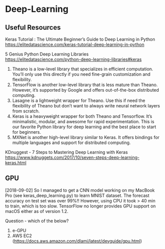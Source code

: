 # Deep-Learning


## Useful Resources

Keras Tutorial : The Ultimate Beginner’s Guide to Deep Learning in Python
https://elitedatascience.com/keras-tutorial-deep-learning-in-python




5 Genius Python Deep Learning Libraries
https://elitedatascience.com/python-deep-learning-libraries#keras

<ol>
  <li>Theano is a low-level library that specializes in efficient computation. You’ll only use this directly if you need fine-grain customization and flexibility.</li>
  <li>TensorFlow is another low-level library that is less mature than Theano. However, it’s supported by Google and offers out-of-the-box distributed computing.</li>
  <li>Lasagne is a lightweight wrapper for Theano. Use this if need the flexibility of Theano but don’t want to always write neural network layers from scratch.</li>
  <li>Keras is a heavyweight wrapper for both Theano and Tensorflow. It’s minimalistic, modular, and awesome for rapid experimentation. This is our favorite Python library for deep learning and the best place to start for beginners.</li>
  <li>MXNet is another high-level library similar to Keras. It offers bindings for multiple languages and support for distributed computing.</li>
</ol>


KDnuggest - 7 Steps to Mastering Deep Learning with Keras
https://www.kdnuggets.com/2017/10/seven-steps-deep-learning-keras.html


## GPU
[2018-09-02]
So I managed to get a CNN model working on my MacBook Pro (see keras_deep_learning.py) to learn MNIST dataset. The forecast accuracy on test set was over 99%!! However, using CPU it took > 40 min to train, which is too slow. TensorFlow no longer provides GPU support on macOS either as of version 1.2.

Question - which of the below?
1) e-GPU
2) AWS EC2 (https://docs.aws.amazon.com/dlami/latest/devguide/gpu.html)
